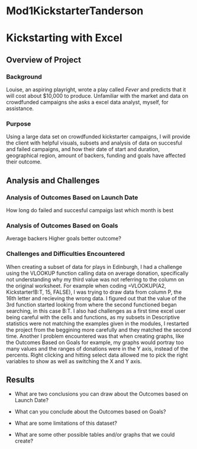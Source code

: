 # Mod1KickstarterTanderson

# Kickstarting with Excel

## Overview of Project

### Background

Louise, an aspiring playright, wrote a play called *Fever* and predicts that it will cost about $10,000 to produce. Unfamiliar with the market and data on crowdfunded campaigns she asks a excel data analyst, myself, for assistance.

### Purpose

Using a large data set on crowdfunded kickstarter campaigns, I will provide the client with helpful visuals, subsets and analysis of data on succesful and failed campaigns, and how their date of start and duration, geographical region, amount of backers, funding and goals have affected their outcome.

## Analysis and Challenges

### Analysis of Outcomes Based on Launch Date

How long do failed and succesful campaigs last
which month is best

### Analysis of Outcomes Based on Goals
Average backers
Higher goals better outcome?

### Challenges and Difficulties Encountered

When creating a subset of data for plays in Edinburgh, I had a challenge using the VLOOKUP function calling data on average donation, specifically not understanding why my third value was not referring to the column on the original worksheet. For example when coding =VLOOKUP(A2, Kickstarter!B:T, 15, FALSE), I was trying to draw data from column P, the 16th letter and recieving the wrong data. I figured out that the value of the 3rd function started looking from where the second functioned began searching, in this case B:T.
I also had challenges as a first time excel user being careful with the cells and functions, as my subsets in Descriptive statistics were not matching the examples given in the modules, I restarted the project from the beggining more carefully and they matched the second time. 
Another I problem encountered was that when creating graphs, like the Outcomes Based on Goals for example, my graphs would portray too many values and the ranges of donations were in the Y axis, instead of the percents. Right clicking and hitting select data allowed me to pick the right variables to show as well as switching the X and Y axis. 

## Results

- What are two conclusions you can draw about the Outcomes based on Launch Date?



- What can you conclude about the Outcomes based on Goals?

- What are some limitations of this dataset?

- What are some other possible tables and/or graphs that we could create?
